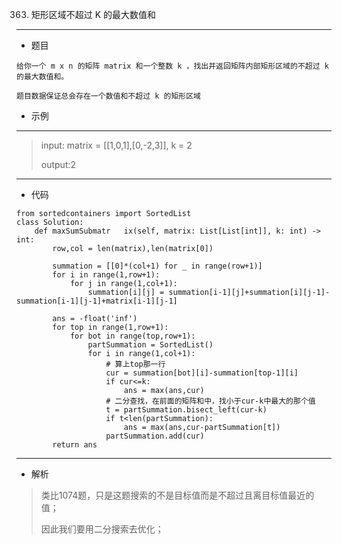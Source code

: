 363. 矩形区域不超过 K 的最大数值和
----------
 - 题目
> 
    给你一个 m x n 的矩阵 matrix 和一个整数 k ，找出并返回矩阵内部矩形区域的不超过 k 的最大数值和。

    题目数据保证总会存在一个数值和不超过 k 的矩形区域
 - 示例
 ----------
> input: matrix = [[1,0,1],[0,-2,3]], k = 2
>
> output:2
 ----------
 - 代码
 >
> 
    from sortedcontainers import SortedList
    class Solution:
        def maxSumSubmatr   ix(self, matrix: List[List[int]], k: int) -> int:
            row,col = len(matrix),len(matrix[0])
            
            summation = [[0]*(col+1) for _ in range(row+1)]
            for i in range(1,row+1):
                for j in range(1,col+1):
                    summation[i][j] = summation[i-1][j]+summation[i][j-1]-summation[i-1][j-1]+matrix[i-1][j-1]
    
            ans = -float('inf')
            for top in range(1,row+1):
                for bot in range(top,row+1):
                    partSummation = SortedList()
                    for i in range(1,col+1):
                        # 算上top那一行
                        cur = summation[bot][i]-summation[top-1][i]
                        if cur<=k:
                            ans = max(ans,cur)
                        # 二分查找，在前面的矩阵和中，找小于cur-k中最大的那个值
                        t = partSummation.bisect_left(cur-k)
                        if t<len(partSummation):
                            ans = max(ans,cur-partSummation[t])
                        partSummation.add(cur)
            return ans

 ----------
 - 解析
 > 
> 类比1074题，只是这题搜索的不是目标值而是不超过且离目标值最近的值；
> 
> 因此我们要用二分搜索去优化；
> 